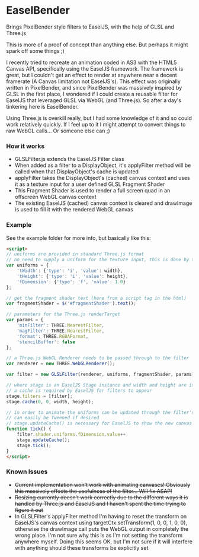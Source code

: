 EaselBender
===========

Brings PixelBender style filters to EaselJS, with the help of GLSL and Three.js

This is more of a proof of concept than anything else. But perhaps it might
spark off some things ;)

I recently tried to recreate an animation coded in AS3 with the HTML5 Canvas API,
specifically using the EaselJS framework. The framework is great, but I couldn't
get an effect to render at anywhere near a decent framerate (A Canvas limitation
not EaselJS's). This effect was originally written in PixelBender, and since
PixelBender was massively inspired by GLSL in the first place, I wondered if I
could create a reusable filter for EaselJS that leveraged GLSL via WebGL (and
Three.js). So after a day's tinkering here is EaselBender.

Using Three.js is overkill really, but I had some knowledge of it and so could work
relatively quickly. If I feel up to it I might attempt to convert things to raw
WebGL calls... Or someone else can ;)

### How it works ###

- GLSLFilter.js extends the EaselJS Filter class
- When added as a filter to a DisplayObject, it's applyFilter method will be called
when that DisplayObject's cache is updated
- applyFilter takes the DisplayObject's (cached) canvas context and uses it as a
texture input for a user defined GLSL Fragment Shader
- This Fragment Shader is used to render a full screen quad in an offscreen
WebGL canvas context
- The existing EaselJS (cached) canvas context is cleared and drawImage is used
to fill it with the rendered WebGL canvas

### Example ###

See the example folder for more info, but basically like this:

```html
<script>
// uniforms are provided in standard Three.js format
// no need to supply a uniform for the texture input, this is done by the filter
var uniforms = {
	'tWidth': {'type': 'i', 'value': width},
	'tHeight': {'type': 'i', 'value': height},
	'fDimension': {'type': 'f', 'value': 1.0}
};

// get the fragment shader text (here from a script tag in the html)
var fragmentShader = $('#fragmentShader').text();

// parameters for the Three.js renderTarget
var params = {
	'minFilter': THREE.NearestFilter,
	'magFilter': THREE.NearestFilter,
	'format': THREE.RGBAFormat,
	'stencilBuffer': false
};

// a Three.js WebGL Renderer needs to be passed through to the filter
var renderer = new THREE.WebGLRenderer();

var filter = new GLSLFilter(renderer, uniforms, fragmentShader, params);

// where stage is an EaselJS Stage instance and width and height are it's dimensions
// a cache is required by EaselJS for filters to appear
stage.filters = [filter];
stage.cache(0, 0, width, height);

// in order to animate the uniforms can be updated through the filter's shader property
// can easily be Tweened if desired
// stage.updateCache() is necessary for EaselJS to show the new canvas as is stage.tick()
function tick() {
	filter.shader.uniforms.fDimension.value++
	stage.updateCache();
	stage.tick();
}
</script>
```

### Known Issues ###

- <s>Current implementation won't work with animating canvases! Obviously this
massively effects the usefulness of the filter... Will fix ASAP!</s>
- <s>Resizing currently doesn't work correctly due to the different ways it is handled
by Three.js and EaselJS and I haven't spent the time trying to figure it out</s>
- In GLSLFilter's applyFilter method I'm having to reset the transform on EaselJS's
canvas context using targetCtx.setTransform(1, 0, 0, 1, 0, 0), otherwise the drawImage
call puts the WebGL output in completely the wrong place. I'm not sure why this
is as I'm not setting the transform anywhere myself. Doing this seems OK, but I'm
not sure if it will interfere with anything should these transforms be explicitly
set